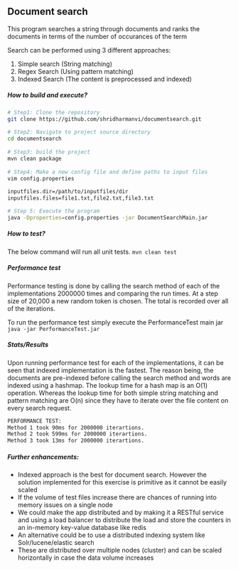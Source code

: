 ## Document search 

This program searches a string through documents and ranks the documents in terms of the number of occurances of the term

Search can be performed using 3 different approaches:
1. Simple search (String matching)
2. Regex Search (Using pattern matching)
3. Indexed Search (The content is preprocessed and indexed)

##### How to build and execute?

```bash
# Step1: Clone the repository
git clone https://github.com/shridharmanvi/documentsearch.git
 
# Step2: Navigate to project source directory
cd documentsearch
 
# Step3: build the project
mvn clean package
 
# Step4: Make a new config file and define paths to input files
vim config.properties
 
inputfiles.dir=/path/to/inputfiles/dir
inputfiles.files=file1.txt,file2.txt,file3.txt

# Step 5: Execute the program
java -Dproperties=config.properties -jar DocumentSearchMain.jar

```


##### How to test?
The below command will run all unit tests. 
``
mvn clean test
``

##### Performance test

Performance testing is done by calling the search method of each of the implementations 2000000 times and comparing the 
run times. At a step size of 20,000 a new random token is chosen. The total is recorded over all of the iterations.

To run the performance test simply execute the PerformanceTest main jar
`java -jar PerformanceTest.jar`


##### Stats/Results

Upon running performance test for each of the implementations, it can be seen that indexed implementation is the fastest.
The reason being, the documents are pre-indexed before calling the search method and words are indexed using a hashmap. 
The lookup time for a hash map is an O(1) operation. Whereas the lookup time for both simple string matching and 
pattern matching are O(n) since they have to iterate over the file content on every search request.
 

```bash
PERFORMANCE TEST: 
Method 1 took 90ms for 2000000 iterartions.
Method 2 took 599ms for 2000000 iterartions.
Method 3 took 13ms for 2000000 iterartions.
```

##### Further enhancements:

* Indexed approach is the best for document search. However the solution implemented for this 
exercise is primitive as it cannot be easily scaled
* If the volume of test files increase there are chances of running into memory issues on a single node
* We could make the app distributed and by making it a RESTful service and using a load balancer to distribute the 
load and store the counters in an in-memory key-value database like redis
* An alternative could be to use a distributed indexing system like Solr/lucene/elastic search
* These are distributed over multiple nodes (cluster) and can be scaled horizontally in case the data 
volume increases





